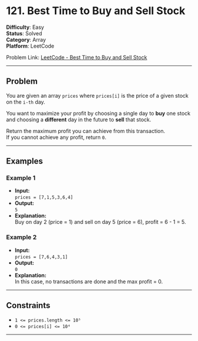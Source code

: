 # 121. Best Time to Buy and Sell Stock

**Difficulty**: Easy  
**Status**: Solved  
**Category**: Array  
**Platform**: LeetCode

Problem Link: [LeetCode - Best Time to Buy and Sell Stock](https://leetcode.com/problems/best-time-to-buy-and-sell-stock/description)

---

## Problem

You are given an array `prices` where `prices[i]` is the price of a given stock on the `i-th` day.

You want to maximize your profit by choosing a single day to **buy** one stock and choosing a **different** day in the future to **sell** that stock.

Return the maximum profit you can achieve from this transaction.  
If you cannot achieve any profit, return `0`.

---

## Examples

### Example 1

- **Input:**  
  `prices = [7,1,5,3,6,4]`
- **Output:**  
  `5`
- **Explanation:**  
  Buy on day 2 (price = 1) and sell on day 5 (price = 6), profit = 6 - 1 = 5.

### Example 2

- **Input:**  
  `prices = [7,6,4,3,1]`
- **Output:**  
  `0`
- **Explanation:**  
  In this case, no transactions are done and the max profit = 0.

---

## Constraints

- `1 <= prices.length <= 10⁵`
- `0 <= prices[i] <= 10⁴`

---
